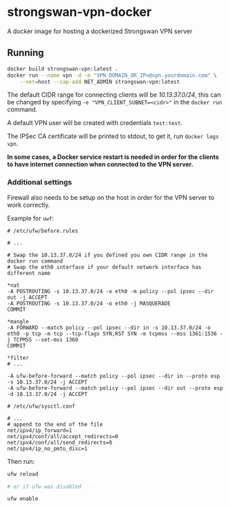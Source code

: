 # strongswan-vpn-docker

A docker image for hosting a dockerized Strongswan VPN server

## Running

```bash
docker build strongswan-vpn:latest .
docker run --name vpn -d -e "VPN_DOMAIN_OR_IP=@vpn.yourdomain.com" \
    --net=host --cap-add NET_ADMIN strongswan-vpn:latest
```

The default CIDR range for connecting clients will be *10.13.37.0/24*, this can be changed by specifying `-e "VPN_CLIENT_SUBNET=<cidr>"` in the `docker run` command.

A default VPN user will be created with credentials `test:test`.

The IPSec CA certificate will be printed to stdout, to get it, run `docker logs vpn`.

**In some cases, a Docker service restart is needed in order for the clients to have internet connection when connected to the VPN server.**

### Additional settings

Firewall also needs to be setup on the host in order for the VPN server to work correctly.

Example for `uwf`:

```plaintext
# /etc/ufw/before.rules

# ...

# Swap the 10.13.37.0/24 if you defined you own CIDR range in the docker run command
# Swap the eth0 interface if your default network interface has different name

*nat
-A POSTROUTING -s 10.13.37.0/24 -o eth0 -m policy --pol ipsec --dir out -j ACCEPT
-A POSTROUTING -s 10.13.37.0/24 -o eth0 -j MASQUERADE
COMMIT

*mangle
-A FORWARD --match policy --pol ipsec --dir in -s 10.13.37.0/24 -o eth0 -p tcp -m tcp --tcp-flags SYN,RST SYN -m tcpmss --mss 1361:1536 -j TCPMSS --set-mss 1360
COMMIT

*filter
# ...

-A ufw-before-forward --match policy --pol ipsec --dir in --proto esp -s 10.13.37.0/24 -j ACCEPT
-A ufw-before-forward --match policy --pol ipsec --dir out --proto esp -d 10.13.37.0/24 -j ACCEPT
```

```plaintext
# /etc/ufw/sysctl.conf

# ...
# append to the end of the file
net/ipv4/ip_forward=1
net/ipv4/conf/all/accept_redirects=0
net/ipv4/conf/all/send_redirects=0
net/ipv4/ip_no_pmtu_disc=1
```

Then run:

```bash
ufw reload

# or if ufw was disabled

ufw enable
```
